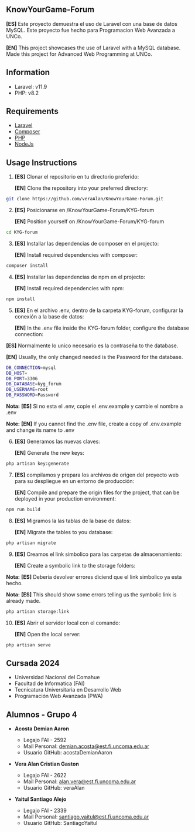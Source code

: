 ##  KnowYourGame-Forum

**[ES]** Este proyecto demuestra el uso de Laravel con una base de datos MySQL. Este proyecto fue hecho para Programacion Web Avanzada a UNCo. 

**[EN]** This project showcases the use of Laravel with a MySQL database. Made this project for Advanced Web Programming at UNCo.

## Information

- Laravel: v11.9
- PHP: v8.2

## Requirements

- [Laravel](https://laravel.com/)
- [Composer](https://getcomposer.org/)
- [PHP](https://www.php.net/)
- [NodeJs](https://nodejs.org/en)

## Usage Instructions

1. **[ES]** Clonar el repositorio en tu directorio preferido:
   
   **[EN]** Clone the repository into your preferred directory:

```bash
git clone https://github.com/veraAlan/KnowYourGame-Forum.git
```

2. **[ES]** Posicionarse en /KnowYourGame-Forum/KYG-forum
   
   **[EN]** Position yourself on /KnowYourGame-Forum/KYG-forum

```bash
cd KYG-forum
```

3. **[ES]** Installar las dependencias de composer en el projecto:
   
   **[EN]** Install required dependencies with composer:

```bash
composer install
```

4. **[ES]** Installar las dependencias de npm en el projecto:
   
   **[EN]** Install required dependencies with npm:

```bash
npm install
```

5. **[ES]** En el archivo .env, dentro de la carpeta KYG-forum, configurar la conexión a la base de datos:
   
   **[EN]** In the .env file inside the KYG-forum folder, configure the database connection:

**[ES]** Normalmente lo unico necesario es la contraseña to the database.

**[EN]** Usually, the only changed needed is the Password for the database.

```bash
DB_CONNECTION=mysql
DB_HOST=
DB_PORT=3306
DB_DATABASE=kyg_forum
DB_USERNAME=root
DB_PASSWORD=Password
```

**Nota:** **[ES]** Si no esta el .env, copie el .env.example y cambie el nombre a .env

**Note:** **[EN]** If you cannot find the .env file, create a copy of .env.example and change its name to .env


6. **[ES]** Generamos las nuevas claves:
   
   **[EN]** Generate the new keys:

```bash
php artisan key:generate
```

7. **[ES]** compilamos y prepara los archivos de origen del proyecto web para su despliegue en un entorno de producción:
   
   **[EN]** Compile and prepare the origin files for the project, that can be deployed in your production environment:

```bash
npm run build
```

8. **[ES]** Migramos la las tablas de la base de datos:
   
   **[EN]** Migrate the tables to you database:

```bash
php artisan migrate
```

9. **[ES]** Creamos el link simbolico para las carpetas de almacenamiento:
   
   **[EN]** Create a symbolic link to the storage folders:

**Nota:** **[ES]** Deberia devolver errores diciend que el link simbolico ya esta hecho.

**Nota:** **[ES]** This should show some errors telling us the symbolic link is already made.

```bash
php artisan storage:link
```

10. **[ES]** Abrir el servidor local con el comando:
   
    **[EN]** Open the local server:

```bash
php artisan serve
```

## Cursada 2024

- Universidad Nacional del Comahue
- Facultad de Informatica (FAI)
- Tecnicatura Universitaria en Desarrollo Web
- Programación Web Avanzada (PWA)

## Alumnos - Grupo 4

- **Acosta Demian Aaron**

  - Legajo FAI - 2592
  - Mail Personal: demian.acosta@est.fi.uncoma.edu.ar
  - Usuario GitHub: acostaDemianAaron

- **Vera Alan Cristian Gaston**

  - Legajo FAI - 2622
  - Mail Personal: alan.vera@est.fi.uncoma.edu.ar
  - Usuario GitHub: veraAlan

- **Yaitul Santiago Alejo**

  - Legajo FAI - 2339
  - Mail Personal: santiago.yaitul@est.fi.uncoma.edu.ar
  - Usuario GitHub: SantiagoYaitul
